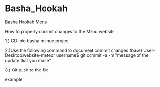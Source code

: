 # Basha_Hookah

Basha Hookah Menu

How to properly commit changes to the Menu website

1.) CD into basha menue project

2.)Use the following command to document commit changes (base) User-Desktop:website-meteor username$ git commit -a -m "message of the update that you made"

3.) Git push to the file

example
